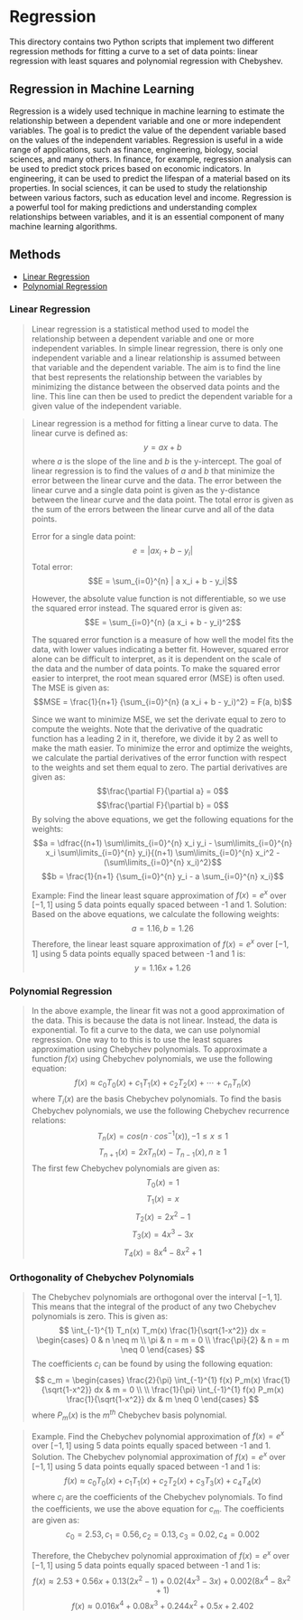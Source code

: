 # Regression
This directory contains two Python scripts that implement two different regression methods for fitting a curve to a set of data points: linear regression with least squares and polynomial regression with Chebyshev.

## Regression in Machine Learning
Regression is a widely used technique in machine learning to estimate the relationship between a dependent variable and one or more independent variables. The goal is to predict the value of the dependent variable based on the values of the independent variables. Regression is useful in a wide range of applications, such as finance, engineering, biology, social sciences, and many others. In finance, for example, regression analysis can be used to predict stock prices based on economic indicators. In engineering, it can be used to predict the lifespan of a material based on its properties. In social sciences, it can be used to study the relationship between various factors, such as education level and income. Regression is a powerful tool for making predictions and understanding complex relationships between variables, and it is an essential component of many machine learning algorithms.

## Methods
* [Linear Regression](linear.py)
* [Polynomial Regression](chebyshev.py)

### Linear Regression
> Linear regression is a statistical method used to model the relationship between a dependent variable and one or more independent variables. In simple linear regression, there is only one independent variable and a linear relationship is assumed between that variable and the dependent variable. The aim is to find the line that best represents the relationship between the variables by minimizing the distance between the observed data points and the line. This line can then be used to predict the dependent variable for a given value of the independent variable. 

> Linear regression is a method for fitting a linear curve to data. The linear curve is defined as:
> $$y = a x + b$$
> where $a$ is the slope of the line and $b$ is the y-intercept. The goal of linear regression is to find the values of $a$ and $b$ that minimize the error between the linear curve and the data. The error between the linear curve and a single data point is given as the y-distance between the linear curve and the data point. The total error is given as the sum of the errors between the linear curve and all of the data points.
>
> Error for a single data point:
> $$e = | a x_i + b - y_i|$$
> Total error:
> $$E = \sum_{i=0}^{n} | a x_i + b - y_i|$$
>
> However, the absolute value function is not differentiable, so we use the squared error instead. The squared error is given as:
> $$E = \sum_{i=0}^{n} (a x_i + b - y_i)^2$$
>
> The squared error function is a measure of how well the model fits the data, with lower values indicating a better fit. However, squared error alone can be difficult to interpret, as it is dependent on the scale of the data and the number of data points. To make the squared error easier to interpret, the root mean squared error (MSE) is often used. The MSE is given as:
> $$MSE = \frac{1}{n+1} {\sum_{i=0}^{n} (a x_i + b - y_i)^2} = F(a, b)$$
> 
> Since we want to minimize MSE, we set the derivate equal to zero to compute the weights. Note that the derivative of the quadratic function has a leading 2 in it, therefore, we divide it by 2 as well to make the math easier. To minimize the error and optimize the weights, we calculate the partial derivatives of the error function with respect to the weights and set them equal to zero. The partial derivatives are given as:
> $$\frac{\partial F}{\partial a} = 0$$
> $$\frac{\partial F}{\partial b} = 0$$
> By solving the above equations, we get the following equations for the weights:
> $$a = \dfrac{(n+1) \sum\limits_{i=0}^{n} x_i y_i - \sum\limits_{i=0}^{n} x_i \sum\limits_{i=0}^{n} y_i}{(n+1) \sum\limits_{i=0}^{n} x_i^2 - (\sum\limits_{i=0}^{n} x_i)^2}$$
> $$b = \frac{1}{n+1} {\sum_{i=0}^{n} y_i - a \sum_{i=0}^{n} x_i}$$
>
> Example: Find the linear least square approximation of $f(x)=e^x$ over $[-1,1]$ using 5 data points equally spaced between -1 and 1.
> Solution: Based on the above equations, we calculate the following weights:
> $$a = 1.16, b = 1.26$$
> Therefore, the linear least square approximation of $f(x)=e^x$ over $[-1,1]$ using 5 data points equally spaced between -1 and 1 is:
> $$y = 1.16 x + 1.26$$

### Polynomial Regression
> In the above example, the linear fit was not a good approximation of the data. This is because the data is not linear. Instead, the data is exponential. To fit a curve to the data, we can use polynomial regression. One way to to this is to use the least squares approximation using Chebychev polynomials. To approximate a function $f(x)$ using Chebychev polynomials, we use the following equation:
> $$f(x) \approx c_0 T_0(x) + c_1 T_1(x) + c_2 T_2(x) + \cdots + c_n T_n(x)$$
> where $T_i(x)$ are the basis Chebychev polynomials. To find the basis Chebychev polynomials, we use the following Chebychev recurrence relations:
> $$ T_n(x) = cos(n \cdot cos^{-1}(x)), -1 \leq x \leq 1$$
> $$ T_{n+1}(x) = 2xT_n(x) - T_{n-1}(x), n \geq 1$$
> The first few Chebychev polynomials are given as:
> $$T_0(x) = 1$$
> $$T_1(x) = x$$
> $$T_2(x) = 2x^2 - 1$$
> $$T_3(x) = 4x^3 - 3x$$
> $$T_4(x) = 8x^4 - 8x^2 + 1$$

### Orthogonality of Chebychev Polynomials
> The Chebychev polynomials are orthogonal over the interval $[-1,1]$. This means that the integral of the product of any two Chebychev polynomials is zero. This is given as:
> $$
> \int_{-1}^{1} T_n(x) T_m(x) \frac{1}{\sqrt{1-x^2}} dx = 
> \begin{cases} 
> 0 & n \neq m \\ 
> \pi & n = m = 0 \\ 
> \frac{\pi}{2} & n = m \neq 0 
> \end{cases}
> $$
> The coefficients $c_i$ can be found by using the following equation:
> $$
> c_m = \begin{cases}
> \frac{2}{\pi} \int_{-1}^{1} f(x) P_m(x) \frac{1}{\sqrt{1-x^2}} dx & m = 0 \\
> \\
> \frac{1}{\pi} \int_{-1}^{1} f(x) P_m(x) \frac{1}{\sqrt{1-x^2}} dx & m \neq 0 
> \end{cases}
> $$
> where $P_m(x)$ is the $m^{th}$ Chebychev basis polynomial.

> Example. Find the Chebychev polynomial approximation of $f(x)=e^x$ over $[-1,1]$ using 5 data points equally spaced between -1 and 1.
> Solution. The Chebychev polynomial approximation of $f(x)=e^x$ over $[-1,1]$ using 5 data points equally spaced between -1 and 1 is:
> $$f(x) \approx c_0 T_0(x) + c_1 T_1(x) + c_2 T_2(x) + c_3 T_3(x) + c_4 T_4(x)$$
> where $c_i$ are the coefficients of the Chebychev polynomials. To find the coefficients, we use the above equation for $c_m$. The coefficients are given as:
> $$c_0 = 2.53, c_1 = 0.56, c_2 = 0.13, c_3 = 0.02, c_4 = 0.002$$
> 
> Therefore, the Chebychev polynomial approximation of $f(x)=e^x$ over $[-1,1]$ using 5 data points equally spaced between -1 and 1 is:
> $$f(x) \approx 2.53 + 0.56 x + 0.13 (2x^2 - 1) + 0.02 (4x^3 - 3x) + 0.002 (8x^4 - 8x^2 + 1)$$
> $$f(x) \approx 0.016 x^4 + 0.08 x^3 + 0.244 x^2 + 0.5 x + 2.402$$